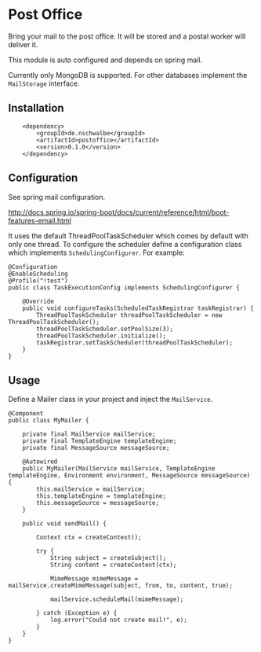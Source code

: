# Post Office

Bring your mail to the post office. It will be stored and a postal worker will deliver it.

This module is auto configured and depends on spring mail.

Currently only MongoDB is supported. For other databases implement the `MailStorage` interface.

## Installation

        <dependency>
            <groupId>de.nschwalbe</groupId>
            <artifactId>postoffice</artifactId>
            <version>0.1.0</version>
        </dependency>

## Configuration
See spring mail configuration. 

<http://docs.spring.io/spring-boot/docs/current/reference/html/boot-features-email.html>

It uses the default ThreadPoolTaskScheduler which comes by default with only one thread. 
To configure the scheduler define a configuration class which implements `SchedulingConfigurer`.
For example:

    @Configuration
    @EnableScheduling
    @Profile("!test")
    public class TaskExecutionConfig implements SchedulingConfigurer {
    
        @Override
        public void configureTasks(ScheduledTaskRegistrar taskRegistrar) {
            ThreadPoolTaskScheduler threadPoolTaskScheduler = new ThreadPoolTaskScheduler();
            threadPoolTaskScheduler.setPoolSize(3);
            threadPoolTaskScheduler.initialize();
            taskRegistrar.setTaskScheduler(threadPoolTaskScheduler);
        }
    }

## Usage

Define a Mailer class in your project and inject the `MailService`.

    @Component
    public class MyMailer {
    
        private final MailService mailService;
        private final TemplateEngine templateEngine;
        private final MessageSource messageSource;
    
        @Autowired
        public MyMailer(MailService mailService, TemplateEngine templateEngine, Environment environment, MessageSource messageSource) {
            this.mailService = mailService;
            this.templateEngine = templateEngine;
            this.messageSource = messageSource;
        }
    
        public void sendMail() {
    
            Context ctx = createContext();
    
            try {
                String subject = createSubject();
                String content = createContent(ctx);
    
                MimeMessage mimeMessage = mailService.createMimeMessage(subject, from, to, content, true);
    
                mailService.scheduleMail(mimeMessage);
    
            } catch (Exception e) {
                log.error("Could not create mail!", e);
            }
        }
    }
